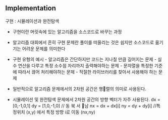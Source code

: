## Implementation
구현 : 시뮬레이션과 완전탐색

- 구현이란 머릿속에 있는 알고리즘을 소스코드로 바꾸는 과정
- 알고리즘 대회에서 흔히 구현 문제란 풀이를 떠올리는 것은 쉽지만 소스코드로 옮기기는 어려운 문제를 의미한다
- 구현 유형의 예시 - 알고리즘은 간단하지만 코드는 지나칠 만큼 길어지는 문제 - 실수 연산을 다루고 특정 소수점 자리까지 출력해야하는 문제 - 문자열을 특정한 기준에 따라서 끊어 처리해야하는 문제 - 적절한 라이브러리를 찾아서 사용해야 하는 문제

- 일반적으로 알고리즘 문제에서의 2차원 공간은 행렬의 의미로 사용된다.
- 시뮬레이션 및 완전탐색 문제에서 2차원 공간의 방향 벡터가 자주 사용된다. dx = [0,-1,0,1] dy = [1,0,-1,0] // 동 북 서 남 nx = dx + dx[i] ny = dy + dy[i] //특정위치 (x,y) 에서 특정 방향 i로 이동 (nx,ny)
